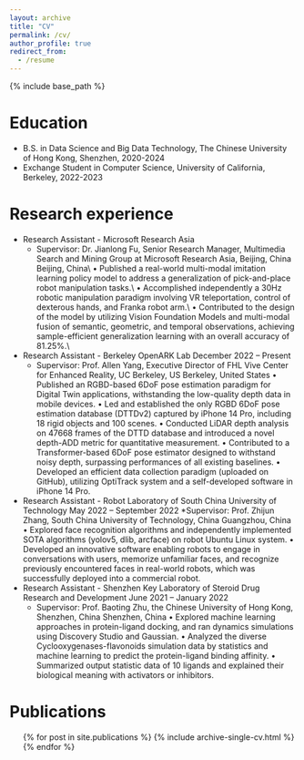 ```yaml
---
layout: archive
title: "CV"
permalink: /cv/
author_profile: true
redirect_from:
  - /resume
---
```


{% include base_path %}

Education
======
* B.S. in Data Science and Big Data Technology, The Chinese University of Hong Kong, Shenzhen, 2020-2024
* Exchange Student in Computer Science, University of California, Berkeley, 2022-2023

Research experience
======
* Research Assistant - Microsoft Research Asia
  * Supervisor: Dr. Jianlong Fu, Senior Research Manager, Multimedia Search and Mining Group at Microsoft Research Asia, Beijing, China Beijing, China\\
  • Published a real-world multi-modal imitation learning policy model to address a generalization of pick-and-place robot manipulation tasks.\\
  • Accomplished independently a 30Hz robotic manipulation paradigm involving VR teleportation, control of dexterous hands, and Franka robot arm.\\
  • Contributed to the design of the model by utilizing Vision Foundation Models and multi-modal fusion of semantic, geometric, and temporal observations, achieving sample-efficient generalization learning with an overall accuracy of 81.25%.\\
* Research Assistant - Berkeley OpenARK Lab December 2022 – Present
  * Supervisor: Prof. Allen Yang, Executive Director of FHL Vive Center for Enhanced Reality, UC Berkeley, US Berkeley, United States
  • Published an RGBD-based 6DoF pose estimation paradigm for Digital Twin applications, withstanding the low-quality depth data in mobile devices.
  • Led and established the only RGBD 6DoF pose estimation database (DTTDv2) captured by iPhone 14 Pro, including 18 rigid objects and 100 scenes.
  • Conducted LiDAR depth analysis on 47668 frames of the DTTD database and introduced a novel depth-ADD metric for quantitative measurement.
  • Contributed to a Transformer-based 6DoF pose estimator designed to withstand noisy depth, surpassing performances of all existing baselines.
  • Developed an efficient data collection paradigm (uploaded on GitHub), utilizing OptiTrack system and a self-developed software in iPhone 14 Pro.
* Research Assistant - Robot Laboratory of South China University of Technology May 2022 – September 2022
  *Supervisor: Prof. Zhijun Zhang, South China University of Technology, China Guangzhou, China
  • Explored face recognition algorithms and independently implemented SOTA algorithms (yolov5, dlib, arcface) on robot Ubuntu Linux system.
  • Developed an innovative software enabling robots to engage in conversations with users, memorize unfamiliar faces, and recognize previously encountered faces in real-world robots, which was successfully deployed into a commercial robot.
* Research Assistant - Shenzhen Key Laboratory of Steroid Drug Research and Development June 2021 – January 2022
  * Supervisor: Prof. Baoting Zhu, the Chinese University of Hong Kong, Shenzhen, China Shenzhen, China
  • Explored machine learning approaches in protein-ligand docking, and ran dynamics simulations using Discovery Studio and Gaussian.
  • Analyzed the diverse Cyclooxygenases-flavonoids simulation data by statistics and machine learning to predict the protein-ligand binding affinity.
  • Summarized output statistic data of 10 ligands and explained their biological meaning with activators or inhibitors.

Publications
======
  <ul>{% for post in site.publications %}
    {% include archive-single-cv.html %}
  {% endfor %}</ul>
  

